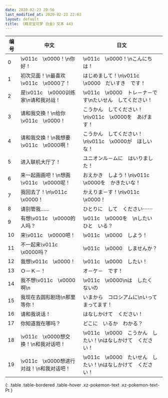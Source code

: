 ```yaml
---
date: 2020-02-23 20:56
last_modified_at: 2020-02-23 22:03
layout: default
title: 《精灵宝可梦 白金》文本 443
---
```

| 编号 | 中文 | 日文 |
| ---- | ---- | ---- |
| 0 | \v011c　\x0000！\n你好！ | \v011c　\x0000！\nこんにちは！ |
| 1 | 初次见面！\n最喜欢\v011c　\x0000了！ | はじめまして！\n\v011c　\x0000　だいすき　です！ |
| 2 | 是\v011c　\x0000训练家\n请和我对战！ | \v011c　\x0000　トレ－ナ－です\nたいせん　してください！ |
| 3 | 请和我交换！\n给你\v011c　\x0000！ | こうかん　してください！\n\v011c　\x0000を　あげます！ |
| 4 | 请和我交换！\n我想要\v011c　\x0000啊！ | こうかん　してください！\n\v011c　\x0000が　ほしいな！ |
| 5 | 进入联机大厅了！ | ユニオンル－ムに　はいりました！ |
| 6 | 来一起画画吧！\n想画\v011c　\x0000呢！ | おえかき　しよう！\n\v011c　\x0000を　かきたいな！ |
| 7 | 我回去了！\n\v011c　\x0000！ | かえりま－す！\n\v011c　\x0000！ |
| 8 | 请别管我…… | ひとりに　して　ください⋯⋯ |
| 9 | 有想\v011c　\x0000的人吗？ | \v011c　\x0000を　\nしたい　ひと　いる？ |
| 10 | 来\v011c　\x0000吧！ | \v011c　\x0000　しよう！ |
| 11 | 不一起来\v011c　\x0000吗？ | \v011c　\x0000　しませんか？ |
| 12 | 我想\v011c　\x0000！ | \v011c　\x0000　したい！ |
| 13 | Ｏ－Ｋ－！ | オ－ケ－　です！ |
| 14 | 我不想\v011c　\x0000啊\n | \v011c　\x0000\nは　したく　ないの |
| 15 | 我现在去圆形剧场\n那里等你！ | いまから　コロシアムに\nいって　まってます！ |
| 16 | 请和我说话！ | はなしかけて　ください！ |
| 17 | 你知道我在哪吗？ | どこに　いるか　わかる？ |
| 18 | \v011c　\x0000想交换！\n和我对话吧！ | \v011c　\x0000　こうかん　したい！\nはなしかけて　ください！ |
| 19 | \v011c　\x0000想进行对战！\n和我对话吧！ | \v011c　\x0000　たいせん　したい！\nはなしかけて　ください！ |
{: .table .table-bordered .table-hover .xz-pokemon-text .xz-pokemon-text-Pt }